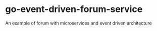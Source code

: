 # go-event-driven-forum-service
An example of forum with microservices and event driven architecture
